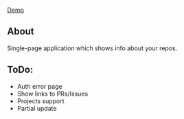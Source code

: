 [Demo](http://shoonoise.github.io/teamhub)

About
----

Single-page application which shows info about your repos.

ToDo:
---

+ Auth error page
+ Show links to PRs/Issues
+ Projects support
+ Partial update
